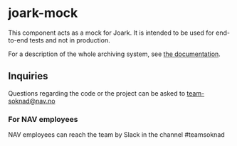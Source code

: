 # joark-mock
This component acts as a mock for Joark. It is intended to be used for end-to-end tests and not in production.

For a description of the whole archiving system, see [the documentation](https://github.com/navikt/archiving-infrastructure/wiki).

## Inquiries
Questions regarding the code or the project can be asked to [team-soknad@nav.no](mailto:team-soknad@nav.no)

### For NAV employees
NAV employees can reach the team by Slack in the channel #teamsoknad
